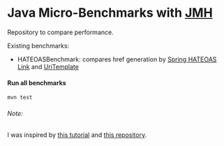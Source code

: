 # Java Micro-Benchmarks with [JMH](http://openjdk.java.net/projects/code-tools/jmh/)

Repository to compare performance.

 
Existing benchmarks:

* HATEOASBenchmark: compares href generation by [Spring HATEOAS](https://projects.spring.io/spring-hateoas) [Link](https://docs.spring.io/spring-hateoas/docs/current/api/org/springframework/hateoas/Link.html) and [UriTemplate](https://docs.spring.io/spring-hateoas/docs/current/api/org/springframework/hateoas/UriTemplate.html)     


#### Run all benchmarks

```bash
mvn test
```

###### Note:
I was inspired by [this tutorial](http://www.baeldung.com/java-microbenchmark-harness) and [this repository](https://github.com/mle-enso/stackoverflow).


